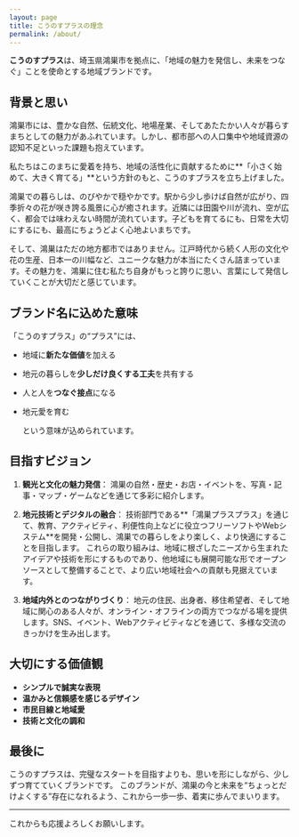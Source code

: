 ```yaml
---
layout: page
title: こうのすプラスの理念
permalink: /about/
---
```


**こうのすプラス**は、埼玉県鴻巣市を拠点に、「地域の魅力を発信し、未来をつなぐ」ことを使命とする地域ブランドです。

## 背景と思い

鴻巣市には、豊かな自然、伝統文化、地場産業、そしてあたたかい人々が暮らすまちとしての魅力があふれています。しかし、都市部への人口集中や地域資源の認知不足といった課題も抱えています。

私たちはこのまちに愛着を持ち、地域の活性化に貢献するために\*\*「小さく始めて、大きく育てる」\*\*という方針のもと、こうのすプラスを立ち上げました。

鴻巣での暮らしは、のびやかで穏やかです。駅から少し歩けば自然が広がり、四季折々の花が咲き誇る風景に心が癒されます。近隣には田園や川が流れ、空が広く、都会では味わえない時間が流れています。子どもを育てるにも、日常を大切にするにも、最高にちょうどよく心地よいまちです。

そして、鴻巣はただの地方都市ではありません。江戸時代から続く人形の文化や花の生産、日本一の川幅など、ユニークな魅力が本当にたくさん詰まっています。その魅力を、鴻巣に住む私たち自身がもっと誇りに思い、言葉にして発信していくことが大切だと感じています。

## ブランド名に込めた意味

「こうのすプラス」の“プラス”には、

* 地域に**新たな価値**を加える
* 地元の暮らしを**少しだけ良くする工夫**を共有する
* 人と人を**つなぐ接点**になる
* 地元愛を育む

  という意味が込められています。

## 目指すビジョン

1. **観光と文化の魅力発信**：
   鴻巣の自然・歴史・お店・イベントを、写真・記事・マップ・ゲームなどを通じて多彩に紹介します。

2. **地元技術とデジタルの融合**：
   技術部門である**「鴻巣プラスプラス」を通じて、教育、アクティビティ、利便性向上などに役立つフリーソフトやWebシステム**を開発・公開し、鴻巣での暮らしをより楽しく、より快適にすることを目指します。
これらの取り組みは、地域に根ざしたニーズから生まれたアイデアや技術を形にするものであり、他地域にも展開可能な形でオープンソースとして整備することで、より広い地域社会への貢献も見据えています。

3. **地域内外とのつながりづくり**：
   地元の住民、出身者、移住希望者、そして地域に関心のある人々が、オンライン・オフラインの両方でつながる場を提供します。SNS、イベント、Webアクティビティなどを通じて、多様な交流のきっかけを生み出します。

## 大切にする価値観

* **シンプルで誠実な表現**
* **温かみと信頼感を感じるデザイン**
* **市民目線と地域愛**
* **技術と文化の調和**

## 最後に

こうのすプラスは、完璧なスタートを目指すよりも、思いを形にしながら、少しずつ育てていくブランドです。
このブランドが、鴻巣の今と未来を“ちょっとだけよくする”存在になれるよう、これから一歩一歩、着実に歩んでまいります。

---

これからも応援よろしくお願いします。